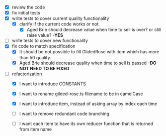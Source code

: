 - [x] review the code
- [x] fix initial tests
- [x] write tests to cover current quality functionality
  - [x] clarify if the current code works or not.
    - [x] Aged Brie should decrease value when time to sell is over? or still raise value? **-YES**
- [ ] write tests to cover new functionality
- [x] fix code to match specification
  - [x] It should be not possible to fill GlidedRose with item which has more than 50 quality.
  - [x] Aged Brie should decrease quality when time to sell is passed **-DO NOT NEED TO BE FIXED**
- [ ] refactorization
  - [x] I want to introduce CONSTANTS
  - [x] I want to rename gilded-rose.ts filename to be in camelCase
  - [x] I want to introduce item, instead of asking array by index each time 
  - [ ] I want to remove redundant code branching
  - [ ] I want each item to have its own reducer function that is returned from item name
  
  

